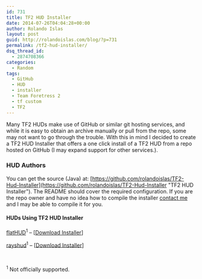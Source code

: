 ```yaml
---
id: 731
title: TF2 HUD Installer
date: 2014-07-26T04:04:28+00:00
author: Rolando Islas
layout: post
guid: http://rolandoislas.com/blog/?p=731
permalink: /tf2-hud-installer/
dsq_thread_id:
  - 2874708366
categories:
  - Random
tags:
  - GitHub
  - HUD
  - installer
  - Team Foretress 2
  - tf custom
  - TF2
---
```

Many TF2 HUDs make use of GitHub or similar git hosting services, and while it is easy to obtain an archive manually or pull from the repo, some may not want to go through the trouble. With this in mind I decided to create a TF2 HUD Installer that offers a one click install of a TF2 HUD from a repo hosted on GitHub (I may expand support for other services.).<!--more-->

### **HUD Authors**

You can get the source (Java) at: [https://github.com/rolandoislas/TF2-Hud-Installer](https://github.com/rolandoislas/TF2-Hud-Installer "TF2 HUD Installer"). The README should cover the required configuration. If you are the repo owner and have no idea how to compile the installer [contact me](http://rolandoislas.com/blog/contact/ "Contact") and I may be able to compile it for you.

#### HUDs Using TF2 HUD Installer

[flatHUD](http://flatlinee.github.io/flatHUD-/)<sup>1</sup> &#8211; [[Download Installer](https://drive.google.com/open?id=0B_pa9KINODfvZW5yR1dsZXpUVDA&authuser=0 "Download flatHUD Installer")]

[rayshud](https://github.com/raysfire/rayshud "rayshud")<sup>1</sup> &#8211; [[Download Installer](https://drive.google.com/folderview?id=0B_pa9KINODfvaTlsZEhHTDZfWjA&usp=sharing "Download rayshud Installer")]

&nbsp;

<sup>1</sup> Not officially supported.